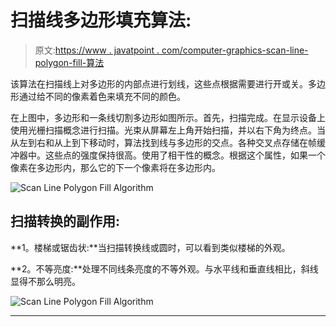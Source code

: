 # 扫描线多边形填充算法:

> 原文:[https://www . javatpoint . com/computer-graphics-scan-line-polygon-fill-算法](https://www.javatpoint.com/computer-graphics-scan-line-polygon-fill-algorithm)

该算法在扫描线上对多边形的内部点进行划线，这些点根据需要进行开或关。多边形通过给不同的像素着色来填充不同的颜色。

在上图中，多边形和一条线切割多边形如图所示。首先，扫描完成。在显示设备上使用光栅扫描概念进行扫描。光束从屏幕左上角开始扫描，并以右下角为终点。当从左到右和从上到下移动时，算法找到线与多边形的交点。各种交叉点存储在帧缓冲器中。这些点的强度保持很高。使用了相干性的概念。根据这个属性，如果一个像素在多边形内，那么它的下一个像素将在多边形内。

![Scan Line Polygon Fill Algorithm](../Images/6b5737bbf9d53020c4ca91617b6b78ff.png)

## 扫描转换的副作用:

**1。楼梯或锯齿状:**当扫描转换线或圆时，可以看到类似楼梯的外观。

**2。不等亮度:**处理不同线条亮度的不等外观。与水平线和垂直线相比，斜线显得不那么明亮。

![Scan Line Polygon Fill Algorithm](../Images/b4e06bda8344fcf6726410dcacce0a51.png)

* * *